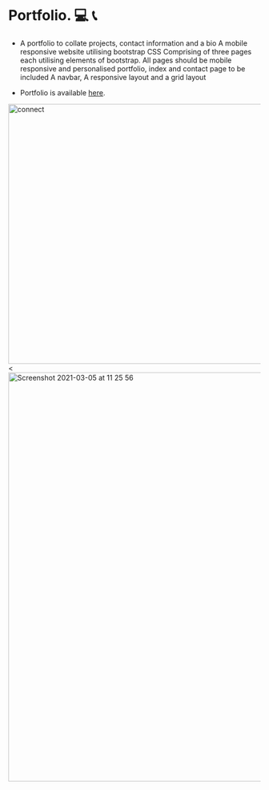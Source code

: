 # Portfolio. :computer: :telephone_receiver:
* A portfolio to collate projects, contact information and a bio 
A mobile responsive website utilising bootstrap CSS
Comprising of three pages each utilising elements of bootstrap.
All pages should be mobile responsive and personalised 
portfolio, index and contact page to be included
A navbar, A responsive layout and a grid layout


* Portfolio is available [here](https://je33ica.github.io/Portfolio/).



<img width="519" alt="connect" src="https://user-images.githubusercontent.com/67834752/102727155-f5167600-431b-11eb-9296-09a9e6c8ce30.png">
<<img width="817" alt="Screenshot 2021-03-05 at 11 25 56" src="https://user-images.githubusercontent.com/67834752/110109593-93579b00-7da5-11eb-9623-a3876e852a17.png">


